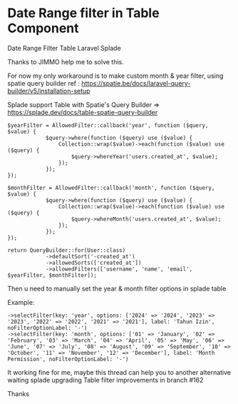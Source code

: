 # Date Range filter in Table Component
Date Range Filter Table Laravel Splade

Thanks to JIMMO help me to solve this.

For now my only workaround is to make custom month & year filter, using spatie query builder
ref : https://spatie.be/docs/laravel-query-builder/v5/installation-setup

Splade support Table with Spatie's Query Builder => https://splade.dev/docs/table-spatie-query-builder

```
$yearFilter = AllowedFilter::callback('year', function ($query, $value) {
            $query->where(function ($query) use ($value) {
                Collection::wrap($value)->each(function ($value) use ($query) {
                    $query->whereYear('users.created_at', $value);
                });
            });
});

$monthFilter = AllowedFilter::callback('month', function ($query, $value) {
            $query->where(function ($query) use ($value) {
                Collection::wrap($value)->each(function ($value) use ($query) {
                    $query->whereMonth('users.created_at', $value);
                });
            });
});

return QueryBuilder::for(User::class)
            ->defaultSort('-created_at')
            ->allowedSorts(['created_at'])
            ->allowedFilters(['username', 'name', 'email', $yearFilter, $monthFilter]);
```

Then u need to manually set the year & month filter options in splade table

Example:

```
->selectFilter(key: 'year', options: ['2024' => '2024', '2023' => '2023', '2022' => '2022', '2021' => '2021'], label: 'Tahun Izin', noFilterOptionLabel: '-')
->selectFilter(key: 'month', options: ['01' => 'January', '02' => 'February', '03' => 'March', '04' => 'April', '05' => 'May', '06' => 'June', '07' => 'July', '08' => 'August', '09' => 'September', '10' => 'October', '11' => 'November', '12' => 'December'], label: 'Month Permission', noFilterOptionLabel: '-')
```

It working fine for me, maybe this thread can help you to another alternative waiting splade upgrading Table filter improvements in branch #162 

Thanks 
